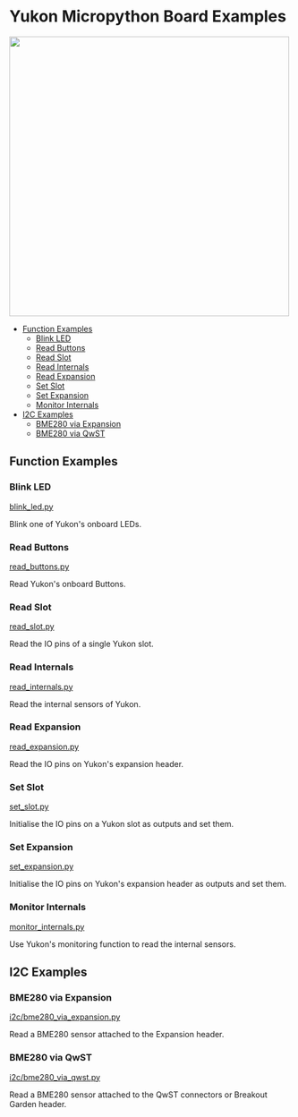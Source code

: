 # Yukon Micropython Board Examples <!-- omit in toc -->

<img src="https://shop.pimoroni.com/cdn/shop/files/yukon-host-front_1500x1500_crop_center.jpg" width="500">

- [Function Examples](#function-examples)
  - [Blink LED](#blink-led)
  - [Read Buttons](#read-buttons)
  - [Read Slot](#read-slot)
  - [Read Internals](#read-internals)
  - [Read Expansion](#read-expansion)
  - [Set Slot](#set-slot)
  - [Set Expansion](#set-expansion)
  - [Monitor Internals](#monitor-internals)
- [I2C Examples](#i2c-examples)
  - [BME280 via Expansion](#bme280-via-expansion)
  - [BME280 via QwST](#bme280-via-qwst)


## Function Examples

### Blink LED
[blink_led.py](blink_led.py)

Blink one of Yukon's onboard LEDs.


### Read Buttons
[read_buttons.py](read_buttons.py)

Read Yukon's onboard Buttons.


### Read Slot
[read_slot.py](read_slot.py)

Read the IO pins of a single Yukon slot.


### Read Internals
[read_internals.py](read_internals.py)

Read the internal sensors of Yukon.


### Read Expansion
[read_expansion.py](read_expansion.py)

Read the IO pins on Yukon's expansion header.


### Set Slot
[set_slot.py](set_slot.py)

Initialise the IO pins on a Yukon slot as outputs and set them.


### Set Expansion
[set_expansion.py](set_expansion.py)

Initialise the IO pins on Yukon's expansion header as outputs and set them.


### Monitor Internals
[monitor_internals.py](monitor_internals.py)

Use Yukon's monitoring function to read the internal sensors.


## I2C Examples

### BME280 via Expansion
[i2c/bme280_via_expansion.py](i2c/bme280_via_expansion.py)

Read a BME280 sensor attached to the Expansion header.


### BME280 via QwST
[i2c/bme280_via_qwst.py](i2c/bme280_via_qwst.py)

Read a BME280 sensor attached to the QwST connectors or Breakout Garden header.
